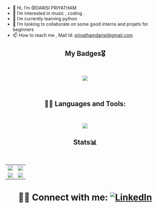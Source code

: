 - 👋 Hi, I’m @DARISI PRIYATHAM
- 👀 I’m interested in music , coding .
- 🌱 I’m currently learning python
- 💞️ I’m looking to collaborate on some good interns and projets for beginners
- 📫 How to reach me , Mail Id: priyathamdarisi@gmail.com

<h2 align="center">My Badges🎖️</h2>
<br />
<p align="center"><a href="https://holopin.io/@d_p"><img src = "https://holopin.io/api/user/board?user=d_p"></a></p>
<br>

<h2 align="center"> 👨‍💻 Languages and Tools:</h2>
<br />
<p align="center">
  <a href="https://skillicons.dev">
    <img src="https://skillicons.dev/icons?i=arduino,bootstrap,c,cpp,css,discord,django,figma,firebase,flask,gcp,git,github,go,html,java,javascript,linux,mongodb,mysql,nodejs,postgres,powershell,python,tailwind,vercel,vscode,&perline=9" />
  </a>
</p>

<h2 align="center">Stats📊</h2>
<br />
<table align="center" style="border-collapse: collapse; border: none;">
  <tr>
    <td align="center">
      <a href="https://stats.quine.sh/DPRIYATHAM/github?theme=dark">
        <img src="https://stats.quine.sh/DPRIYATHAM/github?theme=dark">
      </a>
    </td>
    <td align="center">
      <a href="https://github-readme-streak-stats.herokuapp.com/?user=DPRIYATHAM">
        <img src="https://github-readme-streak-stats.herokuapp.com/?user=DPRIYATHAM">
      </a>
    </td>
  </tr>
  <tr>
    <td align="center">
      <a href="https://github-readme-stats.dexters-hub.vercel.app/api?username=DPRIYATHAM&show_icons=true">
        <img src="https://github-readme-stats.dexters-hub.vercel.app/api?username=DPRIYATHAM&show_icons=true&include_all_commits=true&theme=material-palenight">
      </a>
    </td>
    <td align="center">
      <a href="https://github-readme-stats.dexters-hub.vercel.app/api/top-langs/?username=DPRIYATHAM&langs_count=5&layout=compact">
        <img src="https://github-readme-stats.dexters-hub.vercel.app/api/top-langs/?username=DPRIYATHAM&langs_count=5&layout=compact&theme=material-palenight">
      </a>
    </td>
  </tr>
</table>



<h1 align="center"> 🙋‍♂️ Connect with me: <a href="https://www.linkedin.com/in/darisipriyatham/"><img alt="LinkedIn" title="LinkedIn" src="https://img.shields.io/badge/-LinkedIn-0077B5?style=for-the-badge&logo=linkedin&logoColor=white"/></a>
</h1>
